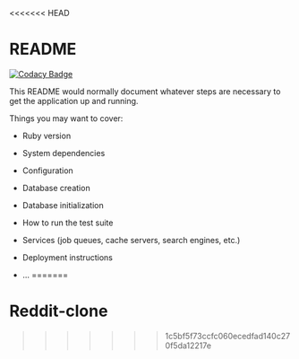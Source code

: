 <<<<<<< HEAD
# README

[![Codacy Badge](https://api.codacy.com/project/badge/Grade/d57f6275690e49ea9061a0a502517aca)](https://app.codacy.com/gh/AyaAhmed01/Reddit-on-rails?utm_source=github.com&utm_medium=referral&utm_content=AyaAhmed01/Reddit-on-rails&utm_campaign=Badge_Grade_Settings)

This README would normally document whatever steps are necessary to get the
application up and running.

Things you may want to cover:

* Ruby version

* System dependencies

* Configuration

* Database creation

* Database initialization

* How to run the test suite

* Services (job queues, cache servers, search engines, etc.)

* Deployment instructions

* ...
=======
# Reddit-clone
>>>>>>> 1c5bf5f73ccfc060ecedfad140c270f5da12217e
